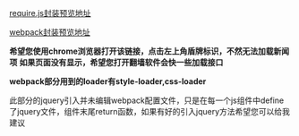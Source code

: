 

[require.js封装预览地址](https://woqi.github.io/gaoji-4/Page_Require.js/page.html)

[webpack封装预览地址](https://woqi.github.io/gaoji-4/Page_Webpack/page.html)

**希望您使用chrome浏览器打开该链接，点击左上角盾牌标识，不然无法加载新闻项**
**如果页面没有显示，希望您打开翻墙软件会快一些加载接口**

**webpack部分用到的loader有style-loader,css-loader**


此部分的jquery引入并未编辑webpack配置文件，只是在每一个js组件中define了jquery文件，组件末尾return函数，如果有好的引入jquery方法希望您可以给我建议
